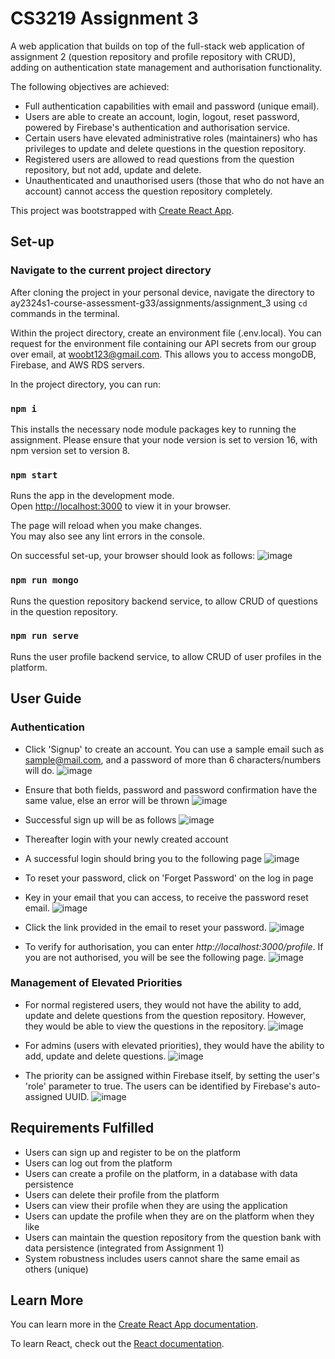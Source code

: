 # CS3219 Assignment 3

A web application that builds on top of the full-stack web application of assignment 2 (question repository and profile repository with CRUD), adding on authentication state management and authorisation functionality.

The following objectives are achieved:
- Full authentication capabilities with email and password (unique email).
- Users are able to create an account, login, logout, reset password, powered by Firebase's authentication and authorisation service.
- Certain users have elevated administrative roles (maintainers) who has privileges to update and delete questions in the question repository.
- Registered users are allowed to read questions from the question repository, but not add, update and delete.
- Unauthenticated and unauthorised users (those that who do not have an account) cannot access the question repository completely.

This project was bootstrapped with [Create React App](https://github.com/facebook/create-react-app).

## Set-up

### Navigate to the current project directory 

After cloning the project in your personal device, navigate the directory to ay2324s1-course-assessment-g33/assignments/assignment_3 using `cd` commands in the terminal.

Within the project directory, create an environment file (.env.local). You can request for the environment file containing our API secrets from our group over email, at woobt123@gmail.com.
This allows you to access mongoDB, Firebase, and AWS RDS servers.

In the project directory, you can run:

### `npm i`

This installs the necessary node module packages key to running the assignment.
Please ensure that your node version is set to version 16, with npm version set to version 8.

### `npm start`

Runs the app in the development mode.\
Open [http://localhost:3000](http://localhost:3000) to view it in your browser.

The page will reload when you make changes.\
You may also see any lint errors in the console.

On successful set-up, your browser should look as follows:
![image](https://github.com/Bobowoo2468/ay2324s1-course-assessment-g33/assets/62021897/43572438-c073-48fc-b34f-21d7db7be55c)


### `npm run mongo`

Runs the question repository backend service, to allow CRUD of questions in the question repository.

### `npm run serve`

Runs the user profile backend service, to allow CRUD of user profiles in the platform.

## User Guide

### Authentication

- Click 'Signup' to create an account. You can use a sample email such as sample@mail.com, and a password of more than 6 characters/numbers will do. 
![image](https://github.com/Bobowoo2468/ay2324s1-course-assessment-g33/assets/62021897/20d43de4-c58f-4846-acb5-fb89ef88ee6a)

- Ensure that both fields, password and password confirmation have the same value, else an error will be thrown
![image](https://github.com/Bobowoo2468/ay2324s1-course-assessment-g33/assets/62021897/dc15014c-e441-4e06-a2c0-30c95d55ed95)

- Successful sign up will be as follows
![image](https://github.com/Bobowoo2468/ay2324s1-course-assessment-g33/assets/62021897/0c73055a-affd-4f25-b977-2e0479737059)

- Thereafter login with your newly created account

- A successful login should bring you to the following page
![image](https://github.com/Bobowoo2468/ay2324s1-course-assessment-g33/assets/62021897/0feae2bd-28b5-4293-bd8a-8f4d6982b29e)

- To reset your password, click on 'Forget Password' on the log in page
- Key in your email that you can access, to receive the password reset email.
![image](https://github.com/Bobowoo2468/ay2324s1-course-assessment-g33/assets/62021897/e30398ea-7043-4e3b-98fa-31bdf3dcb5a0)

- Click the link provided in the email to reset your password.
![image](https://github.com/Bobowoo2468/ay2324s1-course-assessment-g33/assets/62021897/5accf894-f59b-4456-8b17-179cc67d6e67)

- To verify for authorisation, you can enter <i>http://localhost:3000/profile</i>. If you are not authorised, you will be see the following page.
![image](https://github.com/Bobowoo2468/ay2324s1-course-assessment-g33/assets/62021897/d8a8117d-3683-433d-bc9c-3896e415e814)


### Management of Elevated Priorities

- For normal registered users, they would not have the ability to add, update and delete questions from the question repository. However, they would be able to view the questions in the repository.
![image](https://github.com/Bobowoo2468/ay2324s1-course-assessment-g33/assets/62021897/1961d64a-a276-4c4b-a653-f193237253d4)

- For admins (users with elevated priorities), they would have the ability to add, update and delete questions.
![image](https://github.com/Bobowoo2468/ay2324s1-course-assessment-g33/assets/62021897/633a3131-ebdc-44d8-bb9f-006decc9a192)
- The priority can be assigned within Firebase itself, by setting the user's 'role' parameter to true. The users can be identified by Firebase's auto-assigned UUID.
![image](https://github.com/Bobowoo2468/ay2324s1-course-assessment-g33/assets/62021897/70eea334-bece-4c47-8dfd-ae348a42da76)


## Requirements Fulfilled

- Users can sign up and register to be on the platform
- Users can log out from the platform
- Users can create a profile on the platform, in a database with data persistence
- Users can delete their profile from the platform
- Users can view their profile when they are using the application
- Users can update the profile when they are on the platform when they like
- Users can maintain the question repository from the question bank with data persistence (integrated from Assignment 1)
- System robustness includes users cannot share the same email as others (unique)

## Learn More

You can learn more in the [Create React App documentation](https://facebook.github.io/create-react-app/docs/getting-started).

To learn React, check out the [React documentation](https://reactjs.org/).
